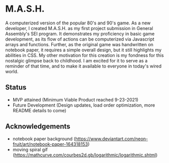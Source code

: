 
# M.A.S.H. 

A computerized version of the popular 80's and 90's game. 
As a new developer, I created M.A.S.H. as my first project submission 
in General Assembly's SEI program. It demonstrates my proficiency in 
basic game development, as its flow of actions can be computerized via
Javascript arrays and functions. Further, as the original game was handwritten 
on notebook paper, it requires a simple overall design, but it still highlights
my abilities in CSS. My other motivation for this creation is my fondness for 
this nostalgic glimpse back to childhood. I am excited for it to serve as a 
reminder of that time, and to make it available 
to everyone in today's wired world.


## Status

- MVP attained (Minimum Viable Product reached 9-23-2021)
- Future Development (Design updates, load order optimization, more README details to come)


## Acknowledgements

 - notebook paper background (https://www.deviantart.com/neon-fruit/art/notebook-paper-164318153)
 - moving spiral gif (https://mathcurve.com/courbes2d.gb/logarithmic/logarithmic.shtml)
  


  